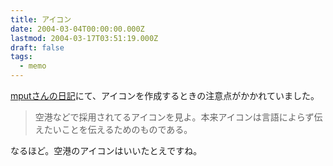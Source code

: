 ```yaml
---
title: アイコン
date: 2004-03-04T00:00:00.000Z
lastmod: 2004-03-17T03:51:19.000Z
draft: false
tags:
  - memo
---
```


[mputさんの日記](http://mput.dip.jp/mput/?date=20040303#p02)にて、アイコンを作成するときの注意点がかかれていました。

> 空港などで採用されてるアイコンを見よ。本来アイコンは言語によらず伝えたいことを伝えるためのものである。

なるほど。空港のアイコンはいいたとえですね。
